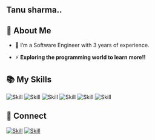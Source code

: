## Tanu sharma..
## 🧔 About Me



- 🌱 I’m a Software Engineer with 3 years of experience.

- ⚡  **Exploring the programming world to learn more!!**

## 📚 My Skills

![Skill](https://img.shields.io/badge/Java-ED8B00?style=for-the-badge&logo=java&logoColor=white)
![Skill](https://img.shields.io/badge/Git-F05032?style=for-the-badge&logo=git&logoColor=white)
![Skill](https://img.shields.io/badge/Microsoft_Office-D83B01?style=for-the-badge&logo=microsoft-office&logoColor=white)
![Skill](https://img.shields.io/badge/MySQL-323330?style=for-the-badge&logo=Mysql&logoColor=F7DF1E)
![Skill](https://img.shields.io/badge/Springboot-ED8B00?style=for-the-badge&logo=Springboot&logoColor=white)
![Skill](https://img.shields.io/badge/JavaScript-323330?style=for-the-badge&logo=javascript&logoColor=F7DF1E)

## 🤝 Connect

[![Skill](https://img.shields.io/badge/LinkedIn-0077B5?style=for-the-badge&logo=linkedin&logoColor=white)](https://linkedin.com/in/tanu-sharma-185739178)
[![Skill](https://img.shields.io/badge/GitHub-100000?style=for-the-badge&logo=github&logoColor=white)](https://github.com/Tanusharma19)
